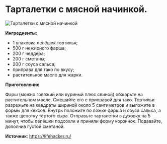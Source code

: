 # Тарталетки с мясной начинкой.

![Тарталетки с мясной начинкой](/images/Kulinar/Salad/tartmyas.jpg 'Тарталетки с мясной начинкой')

**Ингредиенты:**

- 1 упаковка лепёшек тортилья;
- 500 г нежирного фарша;
- 200 г чеддера;
- 200 г сметаны;
- 200 г соуса сальса;
- приправа для тако по вкусу;
- растительное масло для жарки.

**Приготовление**

Фарш (можно говяжий или куриный плюс свиной) обжарьте на растительном масле. Смешайте его с приправой для тако. Тортильи разрежьте на квадраты шириной около 5 сантиметров и выложите в формы для кексов. Внутрь положите по ложке фарша и соуса сальса, а также щепотку тёртого сыра. Отправьте тарталетки в духовку на 5 минут, чтобы лепёшки подсохли и приняли форму корзинок. Подавайте, дополнив густой сметаной.

**Источник**: https://lifehacker.ru/

